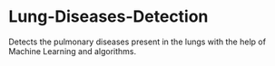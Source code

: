 # Lung-Diseases-Detection
Detects the pulmonary diseases present in the lungs with the help of Machine Learning and algorithms.
